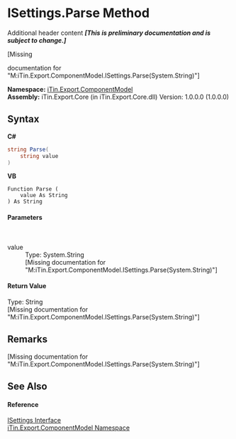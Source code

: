 # ISettings.Parse Method 
Additional header content _**\[This is preliminary documentation and is subject to change.\]**_

\[Missing <summary> documentation for "M:iTin.Export.ComponentModel.ISettings.Parse(System.String)"\]

**Namespace:**&nbsp;<a href="55171ca4-890c-0ab2-e812-efe82bc0b686">iTin.Export.ComponentModel</a><br />**Assembly:**&nbsp;iTin.Export.Core (in iTin.Export.Core.dll) Version: 1.0.0.0 (1.0.0.0)

## Syntax

**C#**<br />
``` C#
string Parse(
	string value
)
```

**VB**<br />
``` VB
Function Parse ( 
	value As String
) As String
```


#### Parameters
&nbsp;<dl><dt>value</dt><dd>Type: System.String<br />\[Missing <param name="value"/> documentation for "M:iTin.Export.ComponentModel.ISettings.Parse(System.String)"\]</dd></dl>

#### Return Value
Type: String<br />\[Missing <returns> documentation for "M:iTin.Export.ComponentModel.ISettings.Parse(System.String)"\]

## Remarks
\[Missing <remarks> documentation for "M:iTin.Export.ComponentModel.ISettings.Parse(System.String)"\]

## See Also


#### Reference
<a href="94ca8fa3-4ba6-d3f7-614b-913fad195fff">ISettings Interface</a><br /><a href="55171ca4-890c-0ab2-e812-efe82bc0b686">iTin.Export.ComponentModel Namespace</a><br />